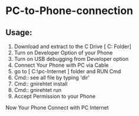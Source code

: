 # PC-to-Phone-connection
## Usage:
1. Download and extract to the C Drive [ C: Folder]
2. Turn on Developer Option of your Phone
3. Turn on USB debugging from Developer option
4. Connect Your Phone with PC via Cable
5. go to [ C:\pc-Internet ] folder and RUN Cmd
6. Cmd:: see all file by typing 'dir' 
7. Cmd:: gnirehtet install
8. Cmd:: gnirehtet run
9. Accept Permission to your Phone

Now Your Phone Connect with PC Internet
